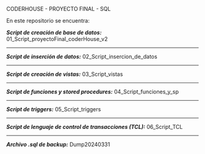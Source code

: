CODERHOUSE - PROYECTO FINAL - SQL

En este repositorio se encuentra:

***Script de creación de base de datos:*** 01_Script_proyectoFinal_coderHouse_v2

-----------------------------------------------------
***Script de inserción de datos:*** 02_Script_insercion_de_datos

-----------------------------------------------------
***Script de creación de vistas:*** 03_Script_vistas

-------------------------
***Script de funciones y stored procedures:*** 04_Script_funciones_y_sp

---------------------------------
***Script de triggers:*** 05_Script_triggers

------------------------------------------
***Script de lenguaje de control de transacciones (TCL):*** 06_Script_TCL

---------------------------------
***Archivo .sql de backup:*** Dump20240331
